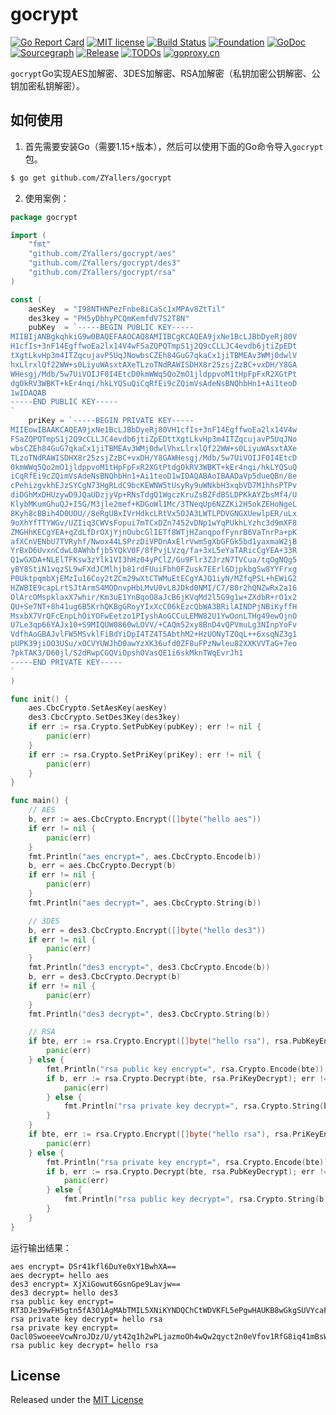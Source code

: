 # gocrypt

[![Go Report Card](https://goreportcard.com/badge/github.com/ZYallers/gocrypt)](https://goreportcard.com/report/github.com/ZYallers/gocrypt)
[![MIT license](https://img.shields.io/badge/license-MIT-brightgreen.svg)](https://opensource.org/licenses/MIT)
[![Build Status](https://travis-ci.org/ZYallers/gocrypt.svg?branch=master)](https://travis-ci.org/ZYallers/gocrypt)
[![Foundation](https://img.shields.io/badge/Golang-Foundation-green.svg)](http://golangfoundation.org)
[![GoDoc](https://pkg.go.dev/badge/github.com/ZYallers/gocrypt?status.svg)](https://pkg.go.dev/github.com/ZYallers/gocrypt?tab=doc)
[![Sourcegraph](https://sourcegraph.com/github.com/ZYallers/gocrypt/-/badge.svg)](https://sourcegraph.com/github.com/ZYallers/gocrypt?badge)
[![Release](https://img.shields.io/github/release/ZYallers/gocrypt.svg?style=flat-square)](https://github.com/ZYallers/gocrypt/releases)
[![TODOs](https://badgen.net/https/api.tickgit.com/badgen/github.com/ZYallers/gocrypt)](https://www.tickgit.com/browse?repo=github.com/ZYallers/gocrypt)
[![goproxy.cn](https://goproxy.cn/stats/github.com/ZYallers/gocrypt/badges/download-count.svg)](https://goproxy.cn)

`gocrypt`Go实现AES加解密、3DES加解密、RSA加解密（私钥加密公钥解密、公钥加密私钥解密）。

## 如何使用

1. 首先需要安装Go（需要1.15+版本），然后可以使用下面的Go命令导入`gocrypt`包。

```bash 
$ go get github.com/ZYallers/gocrypt
 ```

2. 使用案例：

```go
package gocrypt

import (
	"fmt"
	"github.com/ZYallers/gocrypt/aes"
	"github.com/ZYallers/gocrypt/des3"
	"github.com/ZYallers/gocrypt/rsa"
)

const (
	aesKey  = "I98NTHNPezFnbe8iCaSc1xMPAv8ZtTil"
	des3key = "PH5yDbhyPCQmKemfdV7S2T8N"
	pubKey  = `-----BEGIN PUBLIC KEY-----
MIIBIjANBgkqhkiG9w0BAQEFAAOCAQ8AMIIBCgKCAQEA9jxNe1BcLJBbDyeRj80V
H1cfIs+3nF14EgffwoEa2lx14V4wFSaZQPQTmpS1j2Q9cCLLJC4evdb6jtiZpEDt
tXgtLkvHp3m4ITZqcujavP5UqJNowbsCZEh84GuG7qkaCx1jiTBMEAv3WMj0dwlV
hxLlrxlQf22WW+s0LiyuWAsxtAXeTLzoTNdRAWISDHX8r25zsjZzBC+vxDH/Y8GA
WHesgj/Mdb/5w7UiVOIJF0I4EtcD0kmWWq5Qo2mO1jldppvoM1tHpFpFxR2XGtPt
dgOkRV3WBKT+kEr4nqi/hkLYQSuQiCqRfEi9cZQimVsAdeNsBNQhbHn1+Ai1teoD
1wIDAQAB
-----END PUBLIC KEY-----
`
	priKey = `-----BEGIN PRIVATE KEY-----
MIIEowIBAAKCAQEA9jxNe1BcLJBbDyeRj80VH1cfIs+3nF14EgffwoEa2lx14V4w
FSaZQPQTmpS1j2Q9cCLLJC4evdb6jtiZpEDttXgtLkvHp3m4ITZqcujavP5UqJNo
wbsCZEh84GuG7qkaCx1jiTBMEAv3WMj0dwlVhxLlrxlQf22WW+s0LiyuWAsxtAXe
TLzoTNdRAWISDHX8r25zsjZzBC+vxDH/Y8GAWHesgj/Mdb/5w7UiVOIJF0I4EtcD
0kmWWq5Qo2mO1jldppvoM1tHpFpFxR2XGtPtdgOkRV3WBKT+kEr4nqi/hkLYQSuQ
iCqRfEi9cZQimVsAdeNsBNQhbHn1+Ai1teoD1wIDAQABAoIBAADaVp5dueQBn/8e
cPehizgvkhEJzSYCgN73HgRLdC9bcKEWNW5tUsyRy9uWNkbH3xqbVD7M1hhsPTPv
diDGhMxDHUzywD9JQaUDzjyVp+RNsTdgQ1WgczKruZsBZFdBSLDPKkAYZbsMf4/U
KlybMKumGhuQJ+I5G/M3jle2mef+KDGoWl1Mc/3TNeqUp6NZZKi2H5okZEHoNgeL
8Kyh8cBBih4D0UOU//8eRgUBxIVrHdkcLRtVx5OJA3LWTLPDVGNGXUewlpER/uLx
9oXhYfTTYWGv/UZIiq3CWVsFopui7mTCxDZn7452vDNp1wYqPUkhLYzhc3d9mXF8
ZMGHhKECgYEA+qZdLfDrOXjYjnOubcGlIETf8WTjHZanqpofFynrB6VaTnrPa+pK
afXCnVENbU7TVRyhf/Nwox44LSPrzDiVPDnAxElrVwm5gXbGFGk5bd1yaxmaW2jB
YrBxD6UvxnCdwL0AWhbfjb5YQkV0F/8fPvjLVzq/fa+3xL5eYaTARicCgYEA+33R
Q1wGXDA+NLElTFKsw3zYlk1VI3hHz04yPClZ/Gu9Flr3ZJrzN7TVCua/tqOgNQg5
yBY8StiN1vqzSL9wFXdJCMlhjb81rdFUuiFbh0FZusk7EErl6DjpkbgSw8YYFrxg
P0UktpqmbXjEMzIu16Coy2tZCm29wXtCTWMuEtECgYAJQ1iyN/MZfqPSL+hEWiG2
HZWBIE9capLrtSJtArmS4MODnvpHbLMvU0vL8JDkd0NMI/C7/80r2hQNZwRx2a16
OlArcOMspklaxX7whir/Km3uE1YnBqoO8aJcB6jKVqMd2l5G9g1w+ZXdbR+rO1x2
QU+Se7NT+8h41ug6B5KrhQKBgGRoyYIxXcC06kEzcQbWA3BRilAINDPjNBiKyffH
MsxbX7VrQFcEnpLhOiYOFwEetzo1PIyshAoGCCuLEMW82U1YwOonLTHg49ewOjnO
U7Le3qp66YAJx10+S9MIQUW0860wLOVV/+CAQm52xy8BnD4vQPVmuLg3NInpYoFv
VdfhAoGBAJvlFW5MSvklFiBdYiDpI4TZ4T5AbthM2+HzUONyTZOqL++6xsqNZ3g1
pUPK39jiOO3USu/xOCVYUWJhD0awYzXK36ufd0ZF8uFPzNwleu82XXKVVTaG+7eo
7pkTAK3/D60jl/S2dRwpCGQViOpshOVasQE1i6skMknTWqEvrJh1
-----END PRIVATE KEY-----
`
)

func init() {
	aes.CbcCrypto.SetAesKey(aesKey)
	des3.CbcCrypto.SetDes3Key(des3key)
	if err := rsa.Crypto.SetPubKey(pubKey); err != nil {
		panic(err)
	}
	if err := rsa.Crypto.SetPriKey(priKey); err != nil {
		panic(err)
	}
}

func main() {
	// AES
	b, err := aes.CbcCrypto.Encrypt([]byte("hello aes"))
	if err != nil {
		panic(err)
	}
	fmt.Println("aes encrypt=", aes.CbcCrypto.Encode(b))
	b, err = aes.CbcCrypto.Decrypt(b)
	if err != nil {
		panic(err)
	}
	fmt.Println("aes decrypt=", aes.CbcCrypto.String(b))

	// 3DES
	b, err = des3.CbcCrypto.Encrypt([]byte("hello des3"))
	if err != nil {
		panic(err)
	}
	fmt.Println("des3 encrypt=", des3.CbcCrypto.Encode(b))
	b, err = des3.CbcCrypto.Decrypt(b)
	if err != nil {
		panic(err)
	}
	fmt.Println("des3 decrypt=", des3.CbcCrypto.String(b))

	// RSA
	if bte, err := rsa.Crypto.Encrypt([]byte("hello rsa"), rsa.PubKeyEncrypt); err != nil {
		panic(err)
	} else {
		fmt.Println("rsa public key encrypt=", rsa.Crypto.Encode(bte))
		if b, err := rsa.Crypto.Decrypt(bte, rsa.PriKeyDecrypt); err != nil {
			panic(err)
		} else {
			fmt.Println("rsa private key decrypt=", rsa.Crypto.String(b))
		}
	}
	if bte, err := rsa.Crypto.Encrypt([]byte("hello rsa"), rsa.PriKeyEncrypt); err != nil {
		panic(err)
	} else {
		fmt.Println("rsa private key encrypt=", rsa.Crypto.Encode(bte))
		if b, err := rsa.Crypto.Decrypt(bte, rsa.PubKeyDecrypt); err != nil {
			panic(err)
		} else {
			fmt.Println("rsa public key decrypt=", rsa.Crypto.String(b))
		}
	}
}
```

运行输出结果：
```
aes encrypt= DSr41kfl6DuYe0xY1BwhXA==
aes decrypt= hello aes
des3 encrypt= XjXiGowut6GsnGpe9Lavjw==
des3 decrypt= hello des3
rsa public key encrypt= RT3DJe39wFH5gtn5fA3O1AgMAbTMIL5XNiKYNDQChCtWDVKFL5ePgwHAUKB8wGkgSUVYcaFOeuG7XzF+odJuXgLLe2Xzk0J72E+mDS8yLeYskg9G6LrouaRNFA41uTDk7yPJQjDq3rPgRf8ZjN8u0zU/bYhcQUUp8eZi5Rqk/3zJTPn/bFUTGCo/YzCk+PA7j399K43VvnpqrML0MS1wJZc74ekBVwAKMG44RpnfZa7oWk5sI1V7Z9XAlNZhH0n6WcCMjTUjmI7h8w7RuQiTw5KuEF4D27hyAM0oIiYjTP6Ab9GRp2ISvz2/pUThdMuJdKBuK50wZrKbTExpznf/Ww==
rsa private key decrypt= hello rsa
rsa private key encrypt= Oacl0SwoeeeVcwNroJDz/U/yt42q1h2wPLjazmoOh4wQw2qyct2n0eVfov1RfG8iq41mBsWDYBDyOitHzcLXQyt3xUPv0BVj1+3bsknC8opfpVY35PApS4YBy7SsB0KOl10Avz6gmY7dL1HWwrMsB5ACGgPqXbxdSquVDL3m8/048IbUD2zv/TpVjbxa8sZ+FymlkGQQOE7+RQQgtONiQEvYhTzF10dHnScjN9D39Nky3HADM+ltXsg5Ld3KDRVNMnjmqyZ4snUEO5RdFTBnGFIpKa0lHazPfL8jQhybp328+gD4lRTOZ9R6POId0Efh6wIbBmchlGZtru27L8TGIA==
rsa public key decrypt= hello rsa
```

## License

Released under the [MIT License](https://github.com/ZYallers/gocrypt/blob/master/LICENSE)